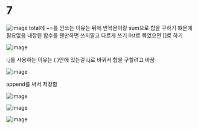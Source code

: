 # 7

![image](https://github.com/LeeMinGyu23/7/assets/117800561/c91ed05c-2103-4033-aba6-459820e51a03)
total에 +=를 안쓰는 이유는 뒤에 반복문이랑 sum으로 합을 구하기 떄문에 필요없음
내장된 함수를 웬만하면 쓰지말고 다르게 쓰기 list로 묶었으면 []로 하기


![image](https://github.com/LeeMinGyu23/7/assets/117800561/72a8f312-830d-4f48-889b-f035ac31858d)

i,j를 사용하는 이유는 ( )안에 있는걸 i.j로 바꿔서 합을 구할려고 바꿈 


![image](https://github.com/LeeMinGyu23/7/assets/117800561/e60bba05-0aa5-4f6a-be27-c392bb070461)

append를 써서 저장함


![image](https://github.com/LeeMinGyu23/7/assets/117800561/2cd476da-a31a-4529-819a-bcfe2dec28ba)

![image](https://github.com/LeeMinGyu23/7/assets/117800561/3285a5dd-239c-44ab-85ce-1886859d912d)

![image](https://github.com/LeeMinGyu23/7/assets/117800561/b00f849f-27fa-41a7-9214-64c9f5ec18f7)


